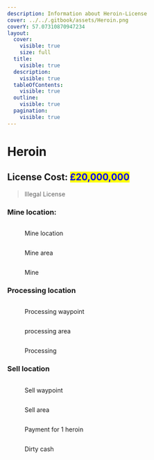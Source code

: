 ```yaml
---
description: Information about Heroin-License
cover: ../../.gitbook/assets/Heroin.png
coverY: 57.07310870947234
layout:
  cover:
    visible: true
    size: full
  title:
    visible: true
  description:
    visible: true
  tableOfContents:
    visible: true
  outline:
    visible: true
  pagination:
    visible: true
---
```


# Heroin

## License Cost: <mark style="color:blue;">£20,000,000</mark>

> Illegal License

### Mine location:

<div>

<figure><img src="../../.gitbook/assets/Heroin mine 1.png" alt=""><figcaption><p>Mine location</p></figcaption></figure>

 

<figure><img src="../../.gitbook/assets/Heroin mine 2.png" alt=""><figcaption><p>Mine area</p></figcaption></figure>

</div>

<figure><img src="../../.gitbook/assets/Heroin mine 3.png" alt=""><figcaption><p>Mine</p></figcaption></figure>

### Processing location

<div>

<figure><img src="../../.gitbook/assets/Heroin processing 1.png" alt=""><figcaption><p>Processing waypoint</p></figcaption></figure>

 

<figure><img src="../../.gitbook/assets/Heroin processing 2.png" alt=""><figcaption><p>processing area</p></figcaption></figure>

</div>

<figure><img src="../../.gitbook/assets/Heroin processing 3.png" alt=""><figcaption><p>Processing</p></figcaption></figure>

### Sell location

<div>

<figure><img src="../../.gitbook/assets/Heroin sell 1.png" alt=""><figcaption><p>Sell waypoint</p></figcaption></figure>

 

<figure><img src="../../.gitbook/assets/Heroin sell 2.png" alt=""><figcaption><p>Sell area</p></figcaption></figure>

</div>

<div>

<figure><img src="../../.gitbook/assets/Heroin sell 3.png" alt=""><figcaption><p>Payment for 1 heroin</p></figcaption></figure>

 

<figure><img src="../../.gitbook/assets/Heroin sell 4.png" alt=""><figcaption><p>Dirty cash</p></figcaption></figure>

</div>
